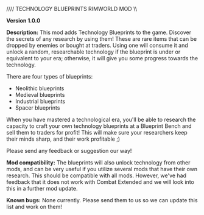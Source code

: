 //// TECHNOLOGY BLUEPRINTS RIMWORLD MOD \\\\

**Version 1.0.0**

**Description:**
This mod adds Technology Blueprints to the game. Discover the secrets of any research by using them!
These are rare items that can be dropped by enemies or bought at traders. Using one will consume it and unlock a random, researchable technology if the blueprint is under or equivalent to your era; otherwise, it will give you some progress towards the technology.

There are four types of blueprints:
- Neolithic blueprints
- Medieval blueprints
- Industrial blueprints
- Spacer blueprints

When you have mastered a technological era, you'll be able to research the capacity to craft your own technology blueprints at a Blueprint Bench and sell them to traders for profit!
This will make sure your researchers keep their minds sharp, and their work profitable ;)

Please send any feedback or suggestion our way!


**Mod compatibility:**
The blueprints will also unlock technology from other mods, and can be very useful if you utilize several mods that have their own research.
This should be compatible with all mods. However, we've had feedback that it does not work with Combat Extended and we will look into this in a further mod update.


**Known bugs:**
None currently.
Please send them to us so we can update this list and work on them!
